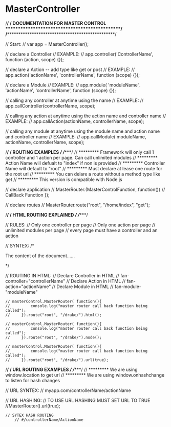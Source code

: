 # MasterController



/********************************************************************************************************************************/
/************************************************ DOCUMENTATION FOR MASTER CONTROL **********************************************/
/********************************************************************************************************************************/

// Start:
// var app = MasterController();

// declare a Controller
// EXAMPLE:
// app.controller('ControllerName', function (action, scope) {});

// declare a Action -- add type like get or post
// EXAMPLE:
// app.action('actionName', 'controllerName', function (scope) {});

// declare a Module
// EXAMPLE:
// app.module( 'moduleName', 'actionName', 'controllerName', function (scope) {});

// calling any controller at anytime using the name
// EXAMPLE:
// app.callController(controllerName, scope);

// calling any action at anytime using the action name and controller name
// EXAMPLE:
// app.callAction(actionName, controllerName, scope);

// calling any module at anytime using the module name and action name and controller name
// EXAMPLE:
// app.callModule( moduleName,  actionName, controllerName, scope);


/********************************************************************************************************************************/
/************************************************ ROUTING EXAMPLES *********************************************/
/********************************************************************************************************************************/
// *********  Framework will only call 1 controller and 1 action per page. Can call unlimited modules
// *********  Action Name will defualt to "index" if non is provided
// *********  Controller Name will default to "root"
// *********  Must declare at lease one route for the root url
// *********  You can delare a route without a method type like get
// *********  This version is compatible with Node.js

// declare application
// MasterRouter.(MasterControlFunction, function(){ // CallBack Function });

// declare routes
// MasterRouter.route("root", "/home/index", "get");


/********************************************************************************************************************************/
/************************************************ HTML ROUTING EXPLAINED *********************************************/
/********************************************************************************************************************************/

// RULES:
// Only one controller per page
// Only one action per page
// unlimited modules per page
// every page must have a controller and an action

// SYNTEX:
/*
<body fan-controller="drake">
    <div fan-action="index">
        <div fan-module="content">
            The content of the document......
        </div>
    </div>
</body>

*/

// ROUTING IN HTML:
// Declare Controller in HTML
    // fan-controller="controllerName"
// Declare Action in HTML
    // fan-action="actionName"
// Declare Module in HTML 
    // fan-module-"moduleName"

    // masterControl.MasterRouter( function(){
    //         console.log("master router call back function being called");
    //     }).route("root", "/drake/").html();

    // masterControl.MasterRouter( function(){
    //         console.log("master router call back function being called");
    //     }).route("root", "/drake/").node();

    // masterControl.MasterRouter( function(){
    //         console.log("master router call back function being called");
    //     }).route("root", "/drake/").url(true);


/********************************************************************************************************************************/
/************************************************ URL ROUTING EXAMPLES *********************************************/
/********************************************************************************************************************************/
// *********  We are using window.location to get url
// *********  We are using window.onhashchange to listen for hash changes

// URL SYNTEX:
    // myapp.com/controllerName/actionName

// URL HASHING:
    // TO USE URL HASHING MUST SET URL TO TRUE
            //MasterRouter().url(true);

    // SYTEX HASH ROUTING
        // #/controllerName/ActionName

